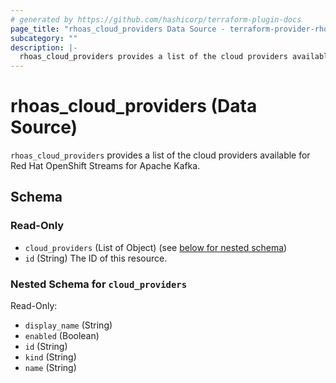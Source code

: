 ```yaml
---
# generated by https://github.com/hashicorp/terraform-plugin-docs
page_title: "rhoas_cloud_providers Data Source - terraform-provider-rhoas"
subcategory: ""
description: |-
  rhoas_cloud_providers provides a list of the cloud providers available for Red Hat OpenShift Streams for Apache Kafka.
---
```


# rhoas_cloud_providers (Data Source)

`rhoas_cloud_providers` provides a list of the cloud providers available for Red Hat OpenShift Streams for Apache Kafka.



<!-- schema generated by tfplugindocs -->
## Schema

### Read-Only

- `cloud_providers` (List of Object) (see [below for nested schema](#nestedatt--cloud_providers))
- `id` (String) The ID of this resource.

<a id="nestedatt--cloud_providers"></a>
### Nested Schema for `cloud_providers`

Read-Only:

- `display_name` (String)
- `enabled` (Boolean)
- `id` (String)
- `kind` (String)
- `name` (String)


